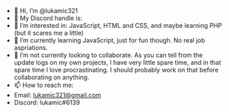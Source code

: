 - 👋 Hi, I’m @lukamic321
- 📱  My Discord handle is: 
- 👀 I’m interested in: JavaScript, HTML and CSS, and maybe learning PHP (but it scares me a little)
- 🌱 I’m currently learning JavaScript, just for fun though. No real job aspriations.
- 💞️ I’m not currently looking to collaborate. As you can tell from the update logs on my own projects, I have very little spare time, and in that spare time I love procrastinating. I should probably work on that before collaborating on anything.
- 📫 How to reach me:
- Email: lukamic321@gmail.com
- Discord: lukamic#6139

